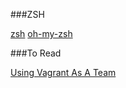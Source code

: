 ###ZSH

[zsh](http://zshwiki.org/home/)
[oh-my-zsh](https://github.com/robbyrussell/oh-my-zsh)

###To Read

[Using Vagrant As A Team](http://www.jedi.be/blog/2011/03/28/using-vagrant-as-a-team/)
